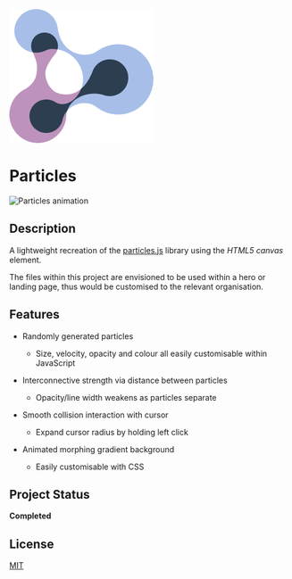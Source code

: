 <img src="images/Particles.png" alt="Particles logo" height="240">

# Particles

<img src="images/Animation.gif" alt="Particles animation" height="400">

## Description

A lightweight recreation of the [particles.js](https://vincentgarreau.com/particles.js/) library using the *HTML5 canvas* element.

The files within this project are envisioned to be used within a hero or landing page, thus would be customised to the relevant organisation.

## Features

* Randomly generated particles
    * Size, velocity, opacity and colour all easily customisable within JavaScript

* Interconnective strength via distance between particles
    * Opacity/line width weakens as particles separate

* Smooth collision interaction with cursor 
    * Expand cursor radius by holding left click

* Animated morphing gradient background
    * Easily customisable with CSS

## Project Status

**Completed**

## License

[MIT](LICENSE)